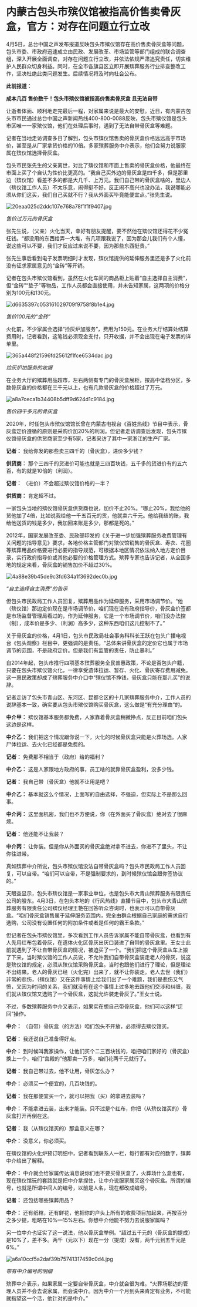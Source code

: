 # 内蒙古包头市殡仪馆被指高价售卖骨灰盒，官方：对存在问题立行立改

4月5日，总台中国之声发布报道反映包头市殡仪馆存在高价售卖骨灰盒等问题，包头市委、市政府迅速成立由民政、发展改革、市场监管等部门组成的联合调查组，深入开展全面调查，对存在问题立行立改，并依法依规严肃追究责任，切实维护人民群众切身利益。同时，在全市各旗县区立即开展殡葬服务行业排查整改工作，坚决杜绝此类问题发生。后续情况将及时向社会公布。

**此前报道：**

**成本几百 售价数千！包头市殡仪馆被指高价售卖骨灰盒 且无法自带**

让逝者体面、顺利地走完最后一程，对家属来说是最大的安慰。近日，有内蒙古包头市市民通过总台中国之声新闻热线400-800-0088反映，包头市殡仪馆是包头市区唯一一家殡仪馆，他们在处理后事时，遇到了无法自带骨灰盒等难题。

记者在当地走访调查多日了解到，包头市殡仪馆售卖的骨灰盒价格远远高于市场价，甚至是从厂家拿货价格的10倍。多家殡葬服务中介表示，他们会努力说服家属在殡仪馆选择骨灰盒。

包头市民张先生的父亲离世，对比了殡仪馆和市面上售卖的骨灰盒价格，他最终在市面上买了个自认为性价比更高的。“我自己买外边的骨灰盒是四千多，但是那里边（殡仪馆）看差不多的都是大几千、上万元。我们自己带的骨灰盒啥的，里边人（殡仪馆工作人员）不太乐意，闹得挺不好。反正闹不高兴也没办法，我说哪能必须从你们这买，我们自己买就不行？我从外面买毕竟能便宜点。”张先生说。

![20eaa025d2ddc107e768a78f1f1f9407.jpg](https://raw.githubusercontent.com/qqhsx/qqnews_image/main/2024/04/05/内蒙古包头市殡仪馆被指高价售卖骨灰盒，官方：对存在问题立行立改/20eaa025d2ddc107e768a78f1f1f9407.jpg)

 _售价过万元的骨灰盒_

张先生说，（父亲）火化当天，幸好有朋友提醒，要不然他在殡仪馆还得花不少冤枉钱。“都没用的东西给弄一大堆，有几项跟我说了，因为那会儿我们有个人懂，说这些可以不要，我们才反应过来说不要，因为那些东西挺贵。”

张先生事后看到电子发票明细时才发现，殡仪馆提供的延伸服务里还是多了火化前没有征求家属意见的“金砖”等开销。

记者在包头市殡仪馆看到，虽然在火化车间的商品柜上贴着“自主选择自主消费”，但“金砖”“垫子”等物品，工作人员都会直接使用，并未告知家属，这两项的价格分别为100元和130元。

![d6635397c053161029709f9758f8b1e4.jpg](https://raw.githubusercontent.com/qqhsx/qqnews_image/main/2024/04/05/内蒙古包头市殡仪馆被指高价售卖骨灰盒，官方：对存在问题立行立改/d6635397c053161029709f9758f8b1e4.jpg)

 _售价100元的“金砖”_

火化前，不少家属会选择“捡灰炉加服务”，费用为150元。在业务大厅结算处结算费用时，记者看到，这笔钱必须现金支付，只开收据，并不会出现在电子发票的详单里。

![365a448f21596fd25612f1fce6534dac.jpg](https://raw.githubusercontent.com/qqhsx/qqnews_image/main/2024/04/05/内蒙古包头市殡仪馆被指高价售卖骨灰盒，官方：对存在问题立行立改/365a448f21596fd25612f1fce6534dac.jpg)

 _捡灰炉加服务的收据_

在业务大厅的殡葬用品超市，左右两侧有专门的骨灰盒展柜，按高中低档分区，多数骨灰盒的价格都在三千元以上，也有几款骨灰盒的价格超过了万元。

![a8a7ceca1b34408b5dff9d624d1c9184.jpg](https://raw.githubusercontent.com/qqhsx/qqnews_image/main/2024/04/05/内蒙古包头市殡仪馆被指高价售卖骨灰盒，官方：对存在问题立行立改/a8a7ceca1b34408b5dff9d624d1c9184.jpg)

_售价四千多元的骨灰盒_

2020年，时任包头市殡仪馆馆长曾在内蒙古电视台《百姓热线》节目中表示，骨灰盒定价遵循的原则是采购价加20%的利润。但记者走访调查后发现，包头市殡仪馆骨灰盒的供货商家至少有5家，记者采访了其中一家浙江的生产厂家。

**记者：** 我给你发的那些卖三四千的（骨灰盒），进价多少钱？

**供货商：** 那个三四千的货进价可能也就是三四百块钱，五千多的货进价有的五六百，有的就是10倍的（利润）。

**记者：** （进价）不会超过殡仪馆价格的一半？

**供货商：** 肯定超不过。

一家包头当地的殡仪馆骨灰盒供货商也说，加价不止20%。“哪止20%，我给他的货他加了4倍，比如说我给他一千五百元的货，他就卖六千元。他给我结的账，我给他送货的钱是多少，我加回来账是多少，那都是死的。”

2012年，国家发展改革委、民政部印发的《关于进一步加强殡葬服务收费管理有关问题的指导意见》要求，各地价格主管部门对殡仪馆销售的骨灰盒、寿衣、花圈等殡葬用品价格要进行必要的指导规范，可根据本地区情况依法纳入地方定价目录，实行政府指导价或其他必要的价格管理方式。殡葬专家也告诉记者，从全国多地的规定来看，骨灰盒的销售加价不超过30%。

![4a88e39b45de9c3fd634a1f3692dec0b.jpg](https://raw.githubusercontent.com/qqhsx/qqnews_image/main/2024/04/05/内蒙古包头市殡仪馆被指高价售卖骨灰盒，官方：对存在问题立行立改/4a88e39b45de9c3fd634a1f3692dec0b.jpg)

_“自主选择自主消费”的告示_

但包头市民政局工作人员回复，殡葬用品作为延伸服务，采用市场调节价。“他（殡仪馆）那边定价现在是市场调节价，咱们现在没有政府指导价，骨灰盒价签都是市场监督管理局看过的，作为延伸服务，它是一个市场调节价，咱们没办法控（制），成本价是多少、（利润）高多少，这种东西咱们这儿控制不了。”

关于骨灰盒的价格，4月1日，包头市民政局社会事务科科长王跃在包头广播电视台《包头观察》栏目中，更强调的是责任。“总体来讲骨灰盒的定价它也属于市场调节的范围，不是政府定价。但是我们有监管的责任，防止暴利。”

自2014年起，包头市推行四项基本殡葬服务全民普惠政策，不论是否包头户籍，只要在包头市殡仪馆火化，一律享受遗体拉运、暂存、火化、骨灰寄存费用减免。这一惠民政策却成了殡葬服务中介口中“殡仪馆不挣钱，骨灰盒只能在那儿买”的说辞。

记者走访了包头市青山区、东河区、昆都仑区的十几家殡葬服务中介，工作人员的说辞基本一致，确实要从包头市殡仪馆购买骨灰盒，这么做是“有充分理由”的。

**中介甲：** 殡仪馆基本服务都免费，人家靠着骨灰盒稍微挣点，反正目前咱们包头这边是这样。

**中介乙：** 我们把这个情况跟你说一下，火化的时候骨灰盒只能是火葬场选。人家尸体拉运、去火化已经都是免费的。

**记者：** 免费那不相当于（政府）给的福利？

**中介乙：** 这是人家跟地方政府的事，员工啥的就靠骨灰盒盈利，没多少钱。

**记者：** 我自己带（骨灰盒）他就不让用是吧？

**中介乙：** 基本就这么个情况，上面写的自由选择，不强迫，但实际上不是那么回事。

**中介丙：** 这里面机密，我们也不方便说，你（在外面买了骨灰盒）绝对去了很麻烦。

**记者：** 他还能不让我装？

**中介丙：** 让你装。但是你从外面买的骨灰盒绝对拿不进去，你进不了里头，不让你往进带。

真如殡葬中介所说，包头市殡仪馆没法自带骨灰盒吗？包头市民政局工作人员回复，可以自带。“咱们可以自带，不是强制要求的，到时候殡仪馆会跟你签协议的。”

天眼查显示，包头市殡仪馆是一家事业单位，也是包头市大青山殡葬服务有限责任公司的股东。4月3日，在包头本地的《行风热线》直播节目中，包头市大青山殡葬服务有限责任公司殡仪经理王艳在回答听众咨询时，也表示可以自带骨灰盒。“咱们骨灰盒销售属于延伸服务范围内，完全由群众根据自己家庭的需求自行选购，公司没有设置任何的附加条件或者是任何的霸王条款。”

但记者在包头市殡仪馆里，多次看到工作人员告诉家属不能自带骨灰盒，也看到有人先用红布包着骨灰，在遗体火化区骨灰出灰口装进了自带的骨灰盒里。王女士此前就遇到了不让自带骨灰盒的情况，被迫买了一个。“我们把这个骨灰盒从车上搬了下来，当时殡仪馆的工作人员说，不允许我们自带骨灰盒装走老人的骨灰，说这是殡仪馆的规定，必须从殡仪馆采购骨灰盒。当时也跟他们进行了理论，但是理论不出结果。老人的骨灰已经（火化完）出来了，就不让你装走。老人去世（我们）非常的悲伤，（殡仪馆）又在这件事情上给我们出了一个难题，我们是悲伤又气愤，又因为时间的关系，我们就没有在这个事情上过多地去跟他们交涉和纠缠，我们就从殡仪馆又选购了一个骨灰盒，这就允许装走骨灰了。”王女士说。

不过，多数殡葬服务中介又表示，如果实在想自己带骨灰盒，他们可以这样“迂回”操作。

**中介：** （自带）骨灰盒（的方法）咱们包头不开放，必须得去殡仪馆买。

**记者：** 我还说自己准备得好点。

**中介：** 到时候叫我家操作，让他们买个二三百块钱的，咱把咱们家好的（骨灰盒）换上一个，咱们“宫殿的”他那卖一万多，咱们花两千元就行了。

**记者：** 我自己带过去，他不让用，骨灰怎么办？

**中介：** 必须买一个便宜的，几百块钱的。

**记者：** 我在那便宜买一个，就可以把我（买）的拿进去装吗？

**中介：** 不能拿进去装，出来才能装。只不过是个红布，你把（从殡仪馆买的）骨灰盒打开再倒在这。

**记者：** 我（从殡仪馆买的）那盒意义在哪？

**中介：** 没意义，你必须买。

在殡仪馆的火化炉预订明细中，记者看到联系人一栏，每行都有对应的数字，殡葬中介给出了解释。

**中介：**
中介就会给家属传达消息说你们也不要买骨灰盒了，火葬场什么盒也有，现在殡仪馆玩的套路就是把中介拿捏住，让中介说服家属买这个骨灰盒。所谓的编号，也就是所谓中间人的编号，以前是人名，现在都改成编号。

**记者：** 还包括哪些殡葬用品？

**中介：** 还有纸棺，还有鲜花，他把你的户头上所有的收费项目加起来，再按百分之多少提，粗略在10%—15%左右。你想中介他能不努力去说服家属吗？

另一位中介也证实了这一说法，他以骨灰盒举例。“超过五千元的（骨灰盒的提成）是10%了，差不多。两千（元以下）现在一分（提成）没有，两千元到五千元是6%。”

![a6a10ccf5a2daf39b75741317459c0d4.jpg](https://raw.githubusercontent.com/qqhsx/qqnews_image/main/2024/04/05/内蒙古包头市殡仪馆被指高价售卖骨灰盒，官方：对存在问题立行立改/a6a10ccf5a2daf39b75741317459c0d4.jpg)

_带有中介编号的明细_

殡葬中介表示，如果家属一定要自带骨灰盒，中介就会很为难。“火葬场那边的管理人员并不会去说家属，而会说中介。因为中介一个月到头来肯定有业务，不可能就指望这一个活，他针对的是中介。”

